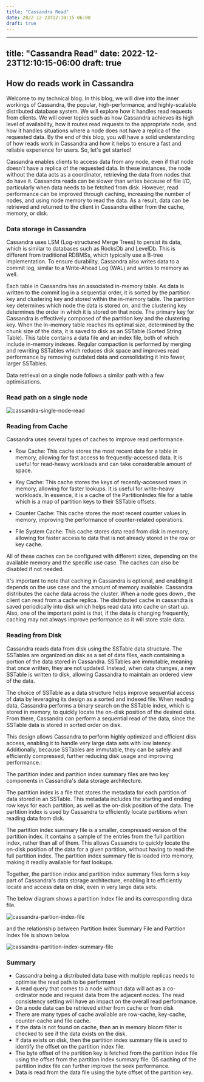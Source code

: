 ```yaml
---
title: "Cassandra Read"
date: 2022-12-23T12:10:15-06:00
draft: true
---
```


---
title: "Cassandra Read"
date: 2022-12-23T12:10:15-06:00
draft: true
---

## How do reads work in Cassandra

Welcome to my technical blog. In this blog, we will dive into the inner workings of Cassandra, the popular, high-performance, and highly-scalable distributed database system. We will explore how it handles read requests from clients. We will cover topics such as how Cassandra achieves its high level of availability, how it routes read requests to the appropriate node, and how it handles situations where a node does not have a replica of the requested data. By the end of this blog, you will have a solid understanding of how reads work in Cassandra and how it helps to ensure a fast and reliable experience for users. So, let's get started!

Cassandra enables clients to access data from any node, even if that node doesn't have a replica of the requested data. In these instances, the node without the data acts as a coordinator, retrieving the data from nodes that do have it. Cassandra reads can be slower than writes because of file I/O, particularly when data needs to be fetched from disk. However, read performance can be improved through caching, increasing the number of nodes, and using node memory to read the data. As a result, data can be retrieved and returned to the client in Cassandra either from the cache, memory, or disk.

### Data storage in Cassandra

Cassandra uses LSM (Log-structured Merge Trees) to persist its data, which is similar to databases such as RocksDb and LevelDb. This is different from traditional RDBMSs, which typically use a B-tree implementation. To ensure durability, Cassandra also writes data to a commit log, similar to a Write-Ahead Log (WAL) and writes to memory as well.

Each table in Cassandra has an associated in-memory table. As data is written to the commit log in a sequential order, it is sorted by the partition key and clustering key and stored within the in-memory table. The partition key determines which node the data is stored on, and the clustering key determines the order in which it is stored on that node. The primary key for Cassandra is effectively composed of the partition key and the clustering key. When the in-memory table reaches its optimal size, determined by the chunk size of the data, it is saved to disk as an SSTable (Sorted String Table). This table contains a data file and an index file, both of which include in-memory indexes. Regular compaction is performed by merging and rewriting SSTables which reduces disk space and improves read performance by removing outdated data and consolidating it into fewer, larger SSTables. 

Data retrieval on a single node follows a similar path with a few optimisations.

### Read path on a single node

![cassandra-single-node-read](https://imgur.com/pJWms3I.png)

### Reading from Cache

Cassandra uses several types of caches to improve read performance.

* Row Cache: This cache stores the most recent data for a table in memory, allowing for fast access to frequently-accessed data. It is useful for read-heavy workloads and can take considerable amount of space. 

* Key Cache: This cache stores the keys of recently-accessed rows in memory, allowing for faster lookups. It is useful for write-heavy workloads. In essence, it is a cache of the PartitionIndex file for a table which is a map of partition keys to their SSTable offsets.

* Counter Cache: This cache stores the most recent counter values in memory, improving the performance of counter-related operations.

* File System Cache: This cache stores data read from disk in memory, allowing for faster access to data that is not already stored in the row or key cache.

All of these caches can be configured with different sizes, depending on the available memory and the specific use case. The caches can also be disabled if not needed.

It's important to note that caching in Cassandra is optional, and enabling it depends on the use case and the amount of memory available. Cassandra distributes the cache data across the cluster. When a node goes down , the client can read from a cache replica. The distributed cache in cassandra is saved periodically into disk which helps read data into cache on start up.  Also, one of the important point is that, if the data is changing frequently, caching may not always improve performance as it will store stale data.

### Reading from Disk

Cassandra reads data from disk using the SSTable data structure. The SSTables are organized on disk as a set of data files, each containing a portion of the data stored in Cassandra. SSTables are immutable, meaning that once written, they are not updated. Instead, when data changes, a new SSTable is written to disk, allowing Cassandra to maintain an ordered view of the data.

The choice of SSTable as a data structure helps improve sequential access of data by leveraging its design as a sorted and indexed file. When reading data, Cassandra performs a binary search on the SSTable index, which is stored in memory, to quickly locate the on-disk position of the desired data. From there, Cassandra can perform a sequential read of the data, since the SSTable data is stored in sorted order on disk.

This design allows Cassandra to perform highly optimized and efficient disk access, enabling it to handle very large data sets with low latency. Additionally, because SSTables are immutable, they can be safely and efficiently compressed, further reducing disk usage and improving performance.:

The partition index and partition index summary files are two key components in Cassandra's data storage architecture.

The partition index is a file that stores the metadata for each partition of data stored in an SSTable. This metadata includes the starting and ending row keys for each partition, as well as the on-disk position of the data. The partition index is used by Cassandra to efficiently locate partitions when reading data from disk.

The partition index summary file is a smaller, compressed version of the partition index. It contains a sample of the entries from the full partition index, rather than all of them. This allows Cassandra to quickly locate the on-disk position of the data for a given partition, without having to read the full partition index. The partition index summary file is loaded into memory, making it readily available for fast lookups.

Together, the partition index and partition index summary files form a key part of Cassandra's data storage architecture, enabling it to efficiently locate and access data on disk, even in very large data sets.

The below diagram shows a partition Index file and its corresponding data file.

![cassandra-partion-index-file](https://i.imgur.com/OvJlmoz.png)

and the relationship between Partition Index Summary File and Partition Index file is shown below

![cassandra-partition-index-summary-file](https://i.imgur.com/SQDtdbv.png)

### Summary

* Cassandra being a distributed data base with multiple replicas needs to optimise the read path to be performant
* A read query that comes to a node without data will act as a co-ordinator node and request data from the adjacent nodes. The read consistency setting will have an impact on the overall read performance.
* On a node data can be retrieved either from cache or from disk
* There are many types of cache available are row-cache, key-cache, counter-cache and file cache.
* If the data is not found on cache, then an in memory bloom filter is checked to see if the data exists on the disk.
* If data exists on disk, then the partition index summary file is used to identify the offset on the partition index file.
* The byte offset of the partition key is fetched from the partition index file using the offset from the partition index summary file. OS caching of the partition index file can further improve the seek performance.
* Data is read from the data file using the byte offset of the partition key.
